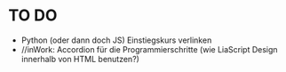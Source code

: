 # TO DO

- Python (oder dann doch JS) Einstiegskurs verlinken
- //inWork: Accordion für die Programmierschritte (wie LiaScript Design innerhalb von HTML benutzen?)
